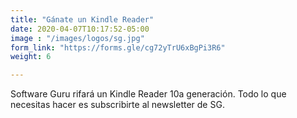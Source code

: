 ```yaml
---
title: "Gánate un Kindle Reader"
date: 2020-04-07T10:17:52-05:00
image : "/images/logos/sg.jpg"
form_link: "https://forms.gle/cg72yTrU6xBgPi3R6"
weight: 6

---
```


Software Guru rifará un Kindle Reader 10a generación. Todo lo que necesitas hacer es subscribirte al newsletter de SG.